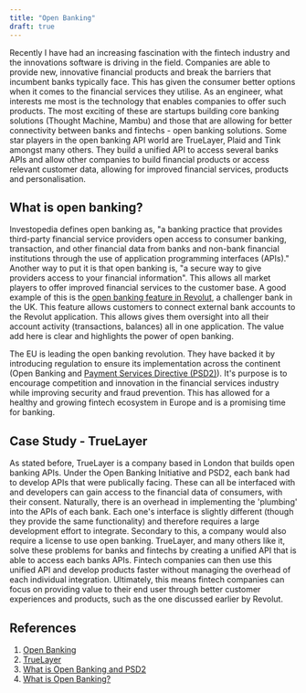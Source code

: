 ```yaml
---
title: "Open Banking"
draft: true
---
```


Recently I have had an increasing fascination with the fintech industry and the innovations software is driving in the field. Companies are able to provide new, innovative financial products and break the barriers that incumbent banks typically face. This has given the consumer better options when it comes to the financial services they utilise. As an engineer, what interests me most is the technology that enables companies to offer such products. The most exciting of these are startups building core banking solutions (Thought Machine, Mambu) and those that are allowing for better connectivity between banks and fintechs - open banking solutions. Some star players in the open banking API world are TrueLayer, Plaid and Tink amongst many others. They build a unified API to access several banks APIs and allow other companies to build financial products or access relevant customer data, allowing for improved financial services, products and personalisation.

## What is open banking?

Investopedia defines open banking as, "a banking practice that provides third-party financial service providers open access to consumer banking, transaction, and other financial data from banks and non-bank financial institutions through the use of application programming interfaces (APIs)." Another way to put it is that open banking is, "a secure way to give providers access to your financial information". This allows all market players to offer improved financial services to the customer base. A good example of this is the [open banking feature in Revolut](https://techcrunch.com/2020/02/10/revolut-truelayer/), a challenger bank in the UK. This feature allows customers to connect external bank accounts to the Revolut application. This allows gives them oversight into all their account activity (transactions, balances) all in one application. The value add here is clear and highlights the power of open banking. 

The EU is leading the open banking revolution. They have backed it by introducing regulation to ensure its implementation across the continent (Open Banking and [Payment Services Directive (PSD2)](https://www.openbankproject.com/psd2/)). It's purpose is to encourage competition and innovation in the financial services industry while improving security and fraud prevention. This has allowed for a healthy and growing fintech ecosystem in Europe and is a promising time for banking.

## Case Study - TrueLayer

As stated before, TrueLayer is a company based in London that builds open banking APIs. Under the Open Banking Initiative and PSD2, each bank had to develop APIs that were publically facing. These can all be interfaced with and developers can gain access to the financial data of consumers, with their consent. Naturally, there is an overhead in implementing the 'plumbing' into the APIs of each bank. Each one's interface is slightly different (though they provide the same functionality) and therefore requires a large development effort to integrate. Secondary to this, a company would also require a license to use open banking. TrueLayer, and many others like it, solve these problems for banks and fintechs by creating a unified API that is able to access each banks APIs. Fintech companies can then use this unified API and develop products faster without managing the overhead of each individual integration. Ultimately, this means fintech companies can focus on providing value to their end user through better customer experiences and products, such as the one discussed earlier by Revolut.

## References

1. [Open Banking](https://www.investopedia.com/terms/o/open-banking.asp)
2. [TrueLayer](https://truelayer.com/)
3. [What is Open Banking and PSD2](https://www.wired.co.uk/article/open-banking-cma-psd2-explained)
4. [What is Open Banking?](https://www.openbanking.org.uk/customers/what-is-open-banking/)